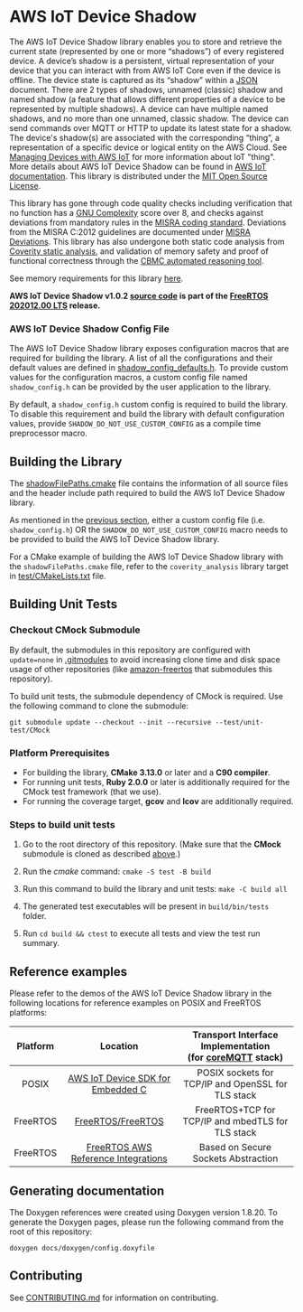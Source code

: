# AWS IoT Device Shadow

The AWS IoT Device Shadow library enables you to store and retrieve the current state (represented by one or more “shadows”) of every registered device. A device’s shadow is a persistent, virtual representation of your device that you can interact with from AWS IoT Core even if the device is offline. The device state is captured as its “shadow” within a [JSON](https://www.json.org/) document. There are 2 types of shadows, unnamed (classic) shadow and named shadow (a feature that allows different properties of a device to be represented by multiple shadows). A device can have multiple named shadows, and no more than one unnamed, classic shadow. The device can send commands over MQTT or HTTP to update its latest state for a shadow. The device's shadow(s) are associated with the corresponding “thing”, a representation of a specific device or logical entity on the AWS Cloud. See [Managing Devices with AWS IoT](https://docs.aws.amazon.com/iot/latest/developerguide/iot-thing-management.html) for more information about IoT "thing". More details about AWS IoT Device Shadow can be found in [AWS IoT documentation](https://docs.aws.amazon.com/iot/latest/developerguide/iot-device-shadows.html). This library is distributed under the [MIT Open Source License](LICENSE).

This library has gone through code quality checks including verification that no function has a [GNU Complexity](https://www.gnu.org/software/complexity/manual/complexity.html) score over 8, and checks against deviations from mandatory rules in the [MISRA coding standard](https://www.misra.org.uk/MISRAHome/MISRAC2012/tabid/196/Default.aspx). Deviations from the MISRA C:2012 guidelines are documented under [MISRA Deviations](MISRA.md). This library has also undergone both static code analysis from [Coverity static analysis](https://scan.coverity.com/), and validation of memory safety and proof of functional correctness through the [CBMC automated reasoning tool](https://www.cprover.org/cbmc/).  

See memory requirements for this library [here](https://docs.aws.amazon.com/embedded-csdk/202012.00/lib-ref/libraries/aws/device-shadow-for-aws-iot-embedded-sdk/docs/doxygen/output/html/index.html#shadow_memory_requirements).

**AWS IoT Device Shadow v1.0.2 [source code](https://github.com/aws/Device-Shadow-for-AWS-IoT-embedded-sdk/tree/v1.0.2/source) is part of the [FreeRTOS 202012.00 LTS](https://github.com/FreeRTOS/FreeRTOS-LTS/tree/202012.00-LTS) release.**

### AWS IoT Device Shadow Config File
The AWS IoT Device Shadow library exposes configuration macros that are required for building the library.
A list of all the configurations and their default values are defined in [shadow_config_defaults.h](source/include/shadow_config_defaults.h).
To provide custom values for the configuration macros, a custom config file named `shadow_config.h` can be provided by the user application to the library.

By default, a `shadow_config.h` custom config is required to build the library. To disable this requirement
and build the library with default configuration values, provide `SHADOW_DO_NOT_USE_CUSTOM_CONFIG` as a compile time preprocessor macro.

## Building the Library

The [shadowFilePaths.cmake](shadowFilePaths.cmake) file contains the information of all source files and the header include path required to build the AWS IoT Device Shadow library.

As mentioned in the [previous section](#aws-iot-device-shadow-config-file), either a custom config file (i.e. `shadow_config.h`) OR the `SHADOW_DO_NOT_USE_CUSTOM_CONFIG` macro needs to be provided to build the AWS IoT Device Shadow library.

For a CMake example of building the AWS IoT Device Shadow library with the `shadowFilePaths.cmake` file, refer to the `coverity_analysis` library target in [test/CMakeLists.txt](test/CMakeLists.txt) file.

## Building Unit Tests

### Checkout CMock Submodule
By default, the submodules in this repository are configured with `update=none` in [.gitmodules](.gitmodules) to avoid increasing clone time and disk space usage of other repositories (like [amazon-freertos](https://github.com/aws/amazon-freertos) that submodules this repository).


To build unit tests, the submodule dependency of CMock is required. Use the following command to clone the submodule:
```
git submodule update --checkout --init --recursive --test/unit-test/CMock
```

### Platform Prerequisites

- For building the library, **CMake 3.13.0** or later and a **C90 compiler**.
- For running unit tests, **Ruby 2.0.0** or later is additionally required for the CMock test framework (that we use).
- For running the coverage target, **gcov** and **lcov** are additionally required.

### Steps to build unit tests

1. Go to the root directory of this repository. (Make sure that the **CMock** submodule is cloned as described [above](#checkout-cmock-submodule).)

1. Run the *cmake* command: `cmake -S test -B build`

1. Run this command to build the library and unit tests: `make -C build all`

1. The generated test executables will be present in `build/bin/tests` folder.

1. Run `cd build && ctest` to execute all tests and view the test run summary.

## Reference examples

Please refer to the demos of the AWS IoT Device Shadow library in the following locations for reference examples on POSIX and FreeRTOS platforms:

| Platform | Location | Transport Interface Implementation <br> (for [coreMQTT](https://github.com/FreeRTOS/coreMQTT) stack) </br> |
| :-: | :-: | :-: |
| POSIX | [AWS IoT Device SDK for Embedded C](https://github.com/aws/aws-iot-device-sdk-embedded-C/tree/main/demos/shadow/shadow_demo_main) | POSIX sockets for TCP/IP and OpenSSL for TLS stack
| FreeRTOS | [FreeRTOS/FreeRTOS](https://github.com/FreeRTOS/FreeRTOS/tree/master/FreeRTOS-Plus/Demo/AWS/Device_Shadow_Windows_Simulator) | FreeRTOS+TCP for TCP/IP and mbedTLS for TLS stack |
| FreeRTOS | [FreeRTOS AWS Reference Integrations](https://github.com/aws/amazon-freertos/tree/master/demos/device_shadow_for_aws) | Based on Secure Sockets Abstraction |

## Generating documentation

The Doxygen references were created using Doxygen version 1.8.20. To generate the
Doxygen pages, please run the following command from the root of this repository:

```shell
doxygen docs/doxygen/config.doxyfile
```

## Contributing

See [CONTRIBUTING.md](./.github/CONTRIBUTING.md) for information on contributing.

